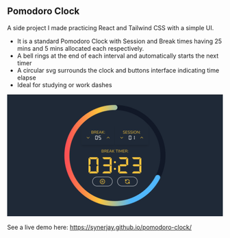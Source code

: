 
## Pomodoro Clock

A side project I made practicing React and Tailwind CSS with a simple UI.

- It is a standard Pomodoro Clock with Session and Break times having 25 mins and 5 mins allocated each respectively. 
- A bell rings at the end of each interval and automatically starts the next timer
- A circular svg surrounds the clock and buttons interface indicating time elapse
- Ideal for studying or work dashes

<img src="https://github.com/synerjay/pomodoro-clock/blob/main/screenshot/PomodoroClock.png?raw=true" />

See a live demo here: https://synerjay.github.io/pomodoro-clock/



